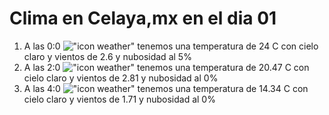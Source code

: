 # Clima en Celaya,mx en el dia 01

1. A las 0:0 !["icon weather"](http://openweathermap.org/img/w/02n.png) tenemos una temperatura de 24 C con cielo claro y  vientos de 2.6 y nubosidad al 5%
1. A las 2:0 !["icon weather"](http://openweathermap.org/img/w/01n.png) tenemos una temperatura de 20.47 C con cielo claro y  vientos de 2.81 y nubosidad al 0%
1. A las 4:0 !["icon weather"](http://openweathermap.org/img/w/01n.png) tenemos una temperatura de 14.34 C con cielo claro y  vientos de 1.71 y nubosidad al 0%
